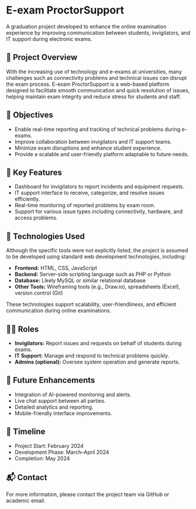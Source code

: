 # E-exam ProctorSupport

A graduation project developed to enhance the online examination experience by improving communication between students, invigilators, and IT support during electronic exams.

## 📌 Project Overview
With the increasing use of technology and e-exams at universities, many challenges such as connectivity problems and technical issues can disrupt the exam process. E-exam ProctorSupport is a web-based platform designed to facilitate smooth communication and quick resolution of issues, helping maintain exam integrity and reduce stress for students and staff.

## 🎯 Objectives
- Enable real-time reporting and tracking of technical problems during e-exams.
- Improve collaboration between invigilators and IT support teams.
- Minimize exam disruptions and enhance student experience.
- Provide a scalable and user-friendly platform adaptable to future needs.

## 🧩 Key Features
- Dashboard for invigilators to report incidents and equipment requests.
- IT support interface to receive, categorize, and resolve issues efficiently.
- Real-time monitoring of reported problems by exam room.
- Support for various issue types including connectivity, hardware, and access problems.

## 🧪 Technologies Used

Although the specific tools were not explicitly listed, the project is assumed to be developed using standard web development technologies, including:

- **Frontend:** HTML, CSS, JavaScript  
- **Backend:** Server-side scripting language such as PHP or Python  
- **Database:** Likely MySQL or similar relational database  
- **Other Tools:** Wireframing tools (e.g., Draw.io), spreadsheets (Excel), version control (Git)

These technologies support scalability, user-friendliness, and efficient communication during online examinations.

## 👩‍💻 Roles
- **Invigilators:** Report issues and requests on behalf of students during exams.
- **IT Support:** Manage and respond to technical problems quickly.
- **Admins (optional):** Oversee system operation and generate reports.

## 🔧 Future Enhancements
- Integration of AI-powered monitoring and alerts.
- Live chat support between all parties.
- Detailed analytics and reporting.
- Mobile-friendly interface improvements.

## 📅 Timeline
- Project Start: February 2024  
- Development Phase: March–April 2024  
- Completion: May 2024

## 📬 Contact
For more information, please contact the project team via GitHub or academic email.
